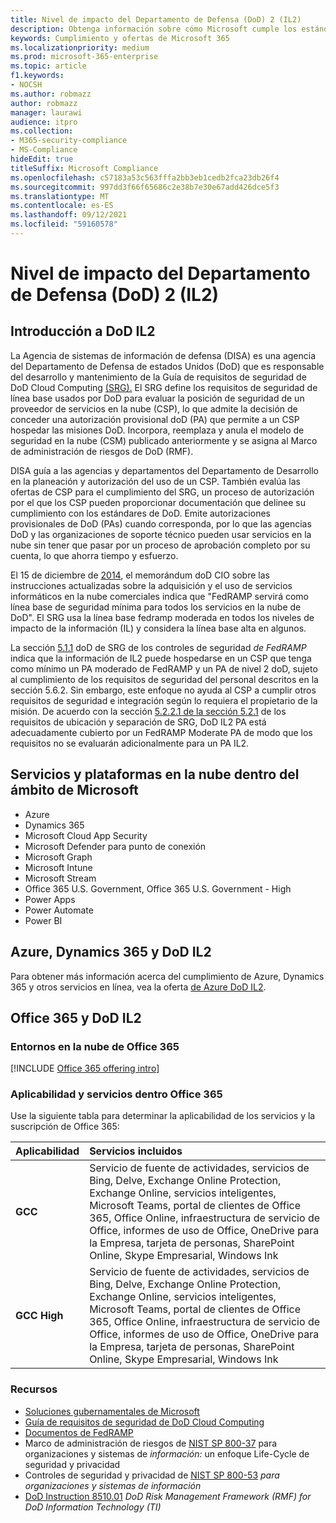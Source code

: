 ```yaml
---
title: Nivel de impacto del Departamento de Defensa (DoD) 2 (IL2)
description: Obtenga información sobre cómo Microsoft cumple los estándares de Nivel de impacto 2 (IL2) del Departamento de Defensa (DoD).
keywords: Cumplimiento y ofertas de Microsoft 365
ms.localizationpriority: medium
ms.prod: microsoft-365-enterprise
ms.topic: article
f1.keywords:
- NOCSH
ms.author: robmazz
author: robmazz
manager: laurawi
audience: itpro
ms.collection:
- M365-security-compliance
- MS-Compliance
hideEdit: true
titleSuffix: Microsoft Compliance
ms.openlocfilehash: c57183a53c563fffa2bb3eb1cedb2fca23db26f4
ms.sourcegitcommit: 997dd3f66f65686c2e38b7e30e67add426dce5f3
ms.translationtype: MT
ms.contentlocale: es-ES
ms.lasthandoff: 09/12/2021
ms.locfileid: "59160578"
---
```

# <a name="department-of-defense-dod-impact-level-2-il2"></a>Nivel de impacto del Departamento de Defensa (DoD) 2 (IL2)

## <a name="dod-il2-overview"></a>Introducción a DoD IL2

La Agencia de sistemas de información de defensa (DISA) es una agencia del Departamento de Defensa de estados Unidos (DoD) que es responsable del desarrollo y mantenimiento de la Guía de requisitos de seguridad de DoD Cloud Computing [(SRG).](https://dl.dod.cyber.mil/wp-content/uploads/cloud/SRG/index.html) El SRG define los requisitos de seguridad de línea base usados por DoD para evaluar la posición de seguridad de un proveedor de servicios en la nube (CSP), lo que admite la decisión de conceder una autorización provisional doD (PA) que permite a un CSP hospedar las misiones DoD. Incorpora, reemplaza y anula el modelo de seguridad en la nube (CSM) publicado anteriormente y se asigna al Marco de administración de riesgos de DoD (RMF).

DISA guía a las agencias y departamentos del Departamento de Desarrollo en la planeación y autorización del uso de un CSP. También evalúa las ofertas de CSP para el cumplimiento del SRG, un proceso de autorización por el que los CSP pueden proporcionar documentación que delinee su cumplimiento con los estándares de DoD. Emite autorizaciones provisionales de DoD (PAs) cuando corresponda, por lo que las agencias DoD y las organizaciones de soporte técnico pueden usar servicios en la nube sin tener que pasar por un proceso de aprobación completo por su cuenta, lo que ahorra tiempo y esfuerzo.

El 15 de diciembre de [2014,](https://www.esi.mil/contentview.aspx?id=585) el memorándum doD CIO sobre las instrucciones actualizadas sobre la adquisición y el uso de servicios informáticos en la nube comerciales indica que "FedRAMP servirá como línea base de seguridad mínima para todos los servicios en la nube de DoD".  El SRG usa la línea base fedramp moderada en todos los niveles de impacto de la información (IL) y considera la línea base alta en algunos.

La sección [5.1.1](https://dl.dod.cyber.mil/wp-content/uploads/cloud/SRG/index.html#5SECURITYREQUIREMENTS) doD de SRG de los controles de seguridad *de FedRAMP* indica que la información de IL2 puede hospedarse en un CSP que tenga como mínimo un PA moderado de FedRAMP y un PA de nivel 2 doD, sujeto al cumplimiento de los requisitos de seguridad del personal descritos en la sección 5.6.2. Sin embargo, este enfoque no ayuda al CSP a cumplir otros requisitos de seguridad e integración según lo requiera el propietario de la misión. De acuerdo con la sección [5.2.2.1 de la sección 5.2.1](https://dl.dod.cyber.mil/wp-content/uploads/cloud/SRG/index.html#5.2LegalConsiderations) de los requisitos de ubicación y separación de SRG, DoD IL2 PA está adecuadamente cubierto por un FedRAMP Moderate PA de modo que los requisitos no se evaluarán adicionalmente para un PA IL2.

## <a name="microsoft-in-scope-cloud-platforms--services"></a>Servicios y plataformas en la nube dentro del ámbito de Microsoft

- Azure
- Dynamics 365
- Microsoft Cloud App Security
- Microsoft Defender para punto de conexión
- Microsoft Graph
- Microsoft Intune
- Microsoft Stream
- Office 365 U.S. Government, Office 365 U.S. Government - High
- Power Apps
- Power Automate
- Power BI

## <a name="azure-dynamics-365-and-dod-il2"></a>Azure, Dynamics 365 y DoD IL2

Para obtener más información acerca del cumplimiento de Azure, Dynamics 365 y otros servicios en línea, vea la oferta [de Azure DoD IL2](/azure/compliance/offerings/offering-dod-il2).

## <a name="office-365-and-dod-il2"></a>Office 365 y DoD IL2

### <a name="office-365-cloud-environments"></a>Entornos en la nube de Office 365

[!INCLUDE [Office 365 offering intro](../includes/o365-offering-introduction.md)]

### <a name="office-365-applicability-and-in-scope-services"></a>Aplicabilidad y servicios dentro Office 365

Use la siguiente tabla para determinar la aplicabilidad de los servicios y la suscripción de Office 365:

| **Aplicabilidad** | **Servicios incluidos** |
|:------------------|:----------------------|
| **GCC** | Servicio de fuente de actividades, servicios de Bing, Delve, Exchange Online Protection, Exchange Online, servicios inteligentes, Microsoft Teams, portal de clientes de Office 365, Office Online, infraestructura de servicio de Office, informes de uso de Office, OneDrive para la Empresa, tarjeta de personas, SharePoint Online, Skype Empresarial, Windows Ink |
| **GCC High** | Servicio de fuente de actividades, servicios de Bing, Delve, Exchange Online Protection, Exchange Online, servicios inteligentes, Microsoft Teams, portal de clientes de Office 365, Office Online, infraestructura de servicio de Office, informes de uso de Office, OneDrive para la Empresa, tarjeta de personas, SharePoint Online, Skype Empresarial, Windows Ink |

### <a name="resources"></a>Recursos

- [Soluciones gubernamentales de Microsoft](https://www.microsoft.com/enterprise/government)
- [Guía de requisitos de seguridad de DoD Cloud Computing](https://dl.dod.cyber.mil/wp-content/uploads/cloud/SRG/index.html)
- [Documentos de FedRAMP](https://www.fedramp.gov/documents/)
- Marco de administración de riesgos de [NIST SP 800-37](https://csrc.nist.gov/publications/detail/sp/800-37/rev-2/final) para organizaciones y sistemas de *información:* un enfoque Life-Cycle de seguridad y privacidad
- Controles de seguridad y privacidad de [NIST SP 800-53](https://csrc.nist.gov/Projects/risk-management/sp800-53-controls/release-search#!/800-53) *para organizaciones y sistemas de información*
- [DoD Instruction 8510.01](https://www.esd.whs.mil/Portals/54/Documents/DD/issuances/dodi/851001p.pdf) *DoD Risk Management Framework (RMF) for DoD Information Technology (TI)*
